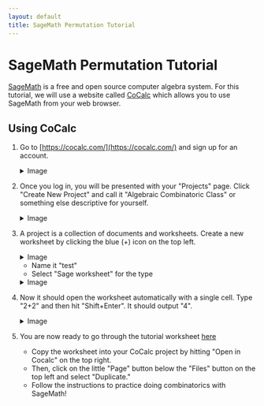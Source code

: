 ```yaml
---
layout: default
title: SageMath Permutation Tutorial
---
```


SageMath Permutation Tutorial
====

[SageMath](https://www.sagemath.org/) is a free and open source computer algebra system. For this tutorial, we will use a website called [CoCalc](https://cocalc.com/) which allows you to use SageMath from your web browser.

Using CoCalc
----

1. Go to [https://cocalc.com/](https://cocalc.com/) and sign up for an account.
    <details>
        <summary> Image </summary>
        <img src="../img/cocalc-create-account-1.png" alt="Create account button on CoCalc homepage"/>
    </details>
1. Once you log in, you will be presented with your "Projects" page. Click "Create New Project" and call it "Algebraic Combinatoric Class" or something else descriptive for yourself.
    <details>
        <summary> Image </summary>
        <img src="../img/cocalc-projects-2.png" alt="CoCalc Projects Page"/>
    </details>
1. A project is a collection of documents and worksheets. Create a new worksheet by clicking the blue (+) icon on the top left. 
    <details>
        <summary> Image </summary>
        <img src="../img/cocalc-files-3.png" alt="CoCalc Files Page"/>
    </details>
    
    - Name it "test"
    - Select "Sage worksheet" for the type
    
    <details>
        <summary> Image </summary>
        <img src="../img/cocalc-new-file-4.png" alt="CoCalc New Worksheet"/>
    </details>
1. Now it should open the worksheet automatically with a single cell. Type "2+2" and then hit "Shift+Enter". It should output "4".
    <details>
        <summary> Image </summary>
        <img src="../img/cocalc-worksheet-5.png" alt="CoCalc worksheet"/>
    </details>
1. You are now ready to go through the tutorial worksheet [here](https://cocalc.com/share/495b25fe-5784-4f66-94ea-ecb0da67fa42/permutations-tutorial-read-only.sagews?viewer=share)
    - Copy the worksheet into your CoCalc project by hitting "Open in Cocalc" on the top right.
    - Then, click on the little "Page" button below the "Files" button on the top left and select "Duplicate."
    - Follow the instructions to practice doing combinatorics with SageMath!
